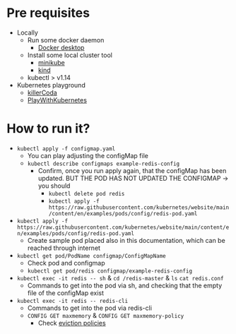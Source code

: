 # Pre requisites
* Locally
  * Run some docker daemon
    * [Docker desktop](https://www.docker.com/products/docker-desktop/)
  * Install some local cluster tool
    * [minikube](https://minikube.sigs.k8s.io/docs/start/)
    * [kind](https://kind.sigs.k8s.io/)
  * kubectl > v1.14
* Kubernetes playground
  * [killerCoda](https://killercoda.com/playgrounds/scenario/kubernetes)
  * [PlayWithKubernetes](https://labs.play-with-k8s.com/)

# How to run it?
* `kubectl apply -f configmap.yaml`
  * You can play adjusting the configMap file
  * `kubectl describe configmaps example-redis-config`
    * Confirm, once you run apply again, that the configMap has been updated. BUT THE POD HAS NOT UPDATED THE CONFIGMAP -> you should
      * `kubectl delete pod redis`
      * `kubectl apply -f https://raw.githubusercontent.com/kubernetes/website/main/content/en/examples/pods/config/redis-pod.yaml`
* `kubectl apply -f https://raw.githubusercontent.com/kubernetes/website/main/content/en/examples/pods/config/redis-pod.yaml`
  * Create sample pod placed also in this documentation, which can be reached through internet
* `kubectl get pod/PodName configmap/ConfigMapName`
  * Check pod and configmap
  * `kubectl get pod/redis configmap/example-redis-config`
* `kubectl exec -it redis -- sh` & `cd /redis-master` & `ls` `cat redis.conf`
  * Commands to get into the pod via sh, and checking that the empty file of the configMap exist
* `kubectl exec -it redis -- redis-cli`
  * Commands to get into the pod via redis-cli
  * `CONFIG GET maxmemory` & `CONFIG GET maxmemory-policy`
    * Check [eviction policies](https://redis.io/docs/reference/eviction/)